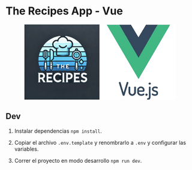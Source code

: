 # The Recipes App - Vue

<p align="center">
  <a href="#" target="blank"><img src="./public/the-recipes-logo.png" width="200" alt="The Recipes Logo" /></a>
  <a href="https://vuejs.org/" target="blank"><img src="./public/vue-logo.png" width="200" /></a>
</p>

## Dev

1. Instalar dependencias `npm install`.

2. Copiar el archivo `.env.template` y renombrarlo a `.env` y configurar las variables.

3. Correr el proyecto en modo desarrollo `npm run dev`.
